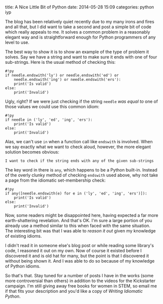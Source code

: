 title: A Nice Little Bit of Python
date: 2014-05-28 15:09
categories: python iyp

The blog has been relatively quiet recently due to my many irons and fires and
all that, but I did want to take a second and post a simple bit of code which
really appeals to me. It solves a common problem in a reasonably elegant way and
is straightforward enough for Python programmers of any level to use.

<!--more-->
The best way to show it is to show an example of the type of problem it solves.
Say we have a string and want to make sure it ends with one of four sub-strings.
Here is the usual method of checking this:

    #!py
    if needle.endswith('ly') or needle.endswith('ed') or 
        needle.endswith('ing') or needle.endswith('ers'):
        print('Is valid')
    else:
        print('Invalid')

Ugly, right? If we were just checking if the string `needle` *was equal to* one
of those values we could use this common idiom:

    #!py
    if needle in ('ly', 'ed', 'ing', 'ers'):
        print('Is valid')
    else:
        print('Invalid')

Alas, we can't use `in` when a function call like `endswith` is involved. When
we say exactly what we want to check aloud, however, the more elegant solution
becomes obvious:

    I want to check if the string ends with any of the given sub-strings

The key word in there is `any`, which happens to be a Python built-in. Instead
of the overly clunky method of checking `endswith` used above, why not take a
page from the idiomatic set-membership check:

    #!py
    if any([needle.endswith(e) for e in ('ly', 'ed', 'ing', 'ers')]):
        print('Is valid')
    else:
        print('Invalid')

Now, some readers might be disappointed here, having expected a far more
earth-shattering revelation. And that's OK. I'm sure a large portion of you
already use a method similar to this when faced with the same situation. The
interesting bit was that I was able to *reason it out* given my knowledge of
existing idioms.

I didn't read it in someone else's blog post or while reading some library's
code, I reasoned it out on my own. Now of course it existed before I discovered
it and is old hat for many, but the point is that I discovered it without being
shown it. And I was able to do so because of my knowledge of Python idioms.

So that's that. Stay tuned for a number of posts I have in the works (some more
controversial than others) in addition to the videos for the Kickstarter
campaign. I'm still giving away free books for women in STEM, so email me if
that fits your description and you'd like a copy of *Writing Idiomatic Python*.
